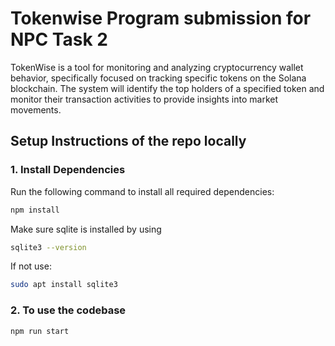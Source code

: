 # Tokenwise Program submission for NPC Task 2
TokenWise is a tool for monitoring and analyzing cryptocurrency wallet behavior, specifically focused on tracking specific tokens on the Solana blockchain. The system will identify the top holders of a specified token and monitor their transaction activities to provide insights into market movements.

## Setup Instructions of the repo locally

### 1. Install Dependencies

Run the following command to install all required dependencies:

```bash
npm install 
```
Make sure sqlite is installed by using
```bash
sqlite3 --version
```
If not use:
```bash
sudo apt install sqlite3
```


### 2. To use the codebase
```bash
npm run start
```

